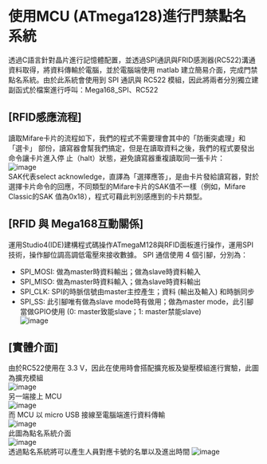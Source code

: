 使用MCU (ATmega128)進行門禁點名系統  
====
透過C語言針對晶片進行記憶體配置，並透過SPI通訊與FRID感測器(RC522)溝通資料取得，將資料傳輸於電腦，並於電腦端使用 matlab 建立簡易介面，完成門禁點名系統。由於此系統會使用到 SPI 通訊與 RC522 模組，因此將兩者分別獨立建副函式於檔案進行呼叫：Mega168_SPI、RC522  

[RFID感應流程]  
------- 
讀取Mifare卡片的流程如下，我們的程式不需要理會其中的「防衝突處理」和「選卡」	部份，讀寫器會幫我們搞定，但是在讀取資料之後，我們的程式要發出命令讓卡片進入停	止（halt）狀態，避免讀寫器重複讀取同一張卡片：  
![image](https://user-images.githubusercontent.com/39979565/229977243-ada4319f-6265-4df6-8b9d-b5feb04f46d7.png)  
SAK代表select acknowledge，直譯為「選擇應答」，是由卡片發給讀寫器，對於選擇卡片命令的回應，不同類型的Mifare卡片的SAK值不一樣（例如，Mifare Classic的SAK	值為0x18），程式可藉此判別感應到的卡片類型。  

[RFID 與 Mega168互動關係]  
------- 
運用Studio4(IDE)建構程式碼操作ATmegaM128與RFID面板進行操作，運用SPI技術，操作腳位調高調低電壓來接收數據。
SPI 通信使用 4 個引腳，分別為：  
* SPI_MOSI: 做為master時資料輸出；做為slave時資料輸入  
* SPI_MISO: 做為master時資料輸入；做為slave時資料輸出  
* SPI_CLK: SPI的時脈信號由master主控產生；資料 (輸出及輸入) 和時脈同步  
* SPI_SS: 此引腳唯有做為slave mode時有做用；做為master mode，此引腳當做GPIO使用 (0: master致能slave；1: master禁能slave)  
![image](https://user-images.githubusercontent.com/39979565/229978441-03d21f47-088e-487c-8559-dd17a472616c.png)  

[實體介面]  
-------  
由於RC522使用在 3.3 V，因此在使用時會搭配擴充板及變壓模組進行實驗，此圖為擴充模組  
![image](https://user-images.githubusercontent.com/39979565/229980051-1aeb0591-9d90-4f92-9267-14ef7e36802c.png)  
另一端接上 MCU  
![image](https://user-images.githubusercontent.com/39979565/229980078-ae28659a-eecf-43b1-94d2-eef6209a050b.png)  
而 MCU 以 micro USB 接線至電腦端進行資料傳輸  
![image](https://user-images.githubusercontent.com/39979565/229980107-8b6cd0b2-2ad7-4191-a6a1-cbe53aaa938c.png)  
此圖為點名系統介面  
![image](https://user-images.githubusercontent.com/39979565/229980149-2796a5d5-2e65-479e-a63a-75ee9ebea936.png)  
透過點名系統將可以產生人員對應卡號的名單以及進出時間
![image](https://user-images.githubusercontent.com/39979565/229980193-e876b3f0-aacf-4c49-bfcf-10ae49e76760.png)  

